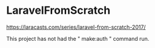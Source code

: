 # LaravelFromScratch
https://laracasts.com/series/laravel-from-scratch-2017/

This project has not had the " make:auth " command run. 

